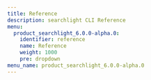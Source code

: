 ```yaml
---
title: Reference
description: searchlight CLI Reference
menu:
  product_searchlight_6.0.0-alpha.0:
    identifier: reference
    name: Reference
    weight: 1000
    pre: dropdown
menu_name: product_searchlight_6.0.0-alpha.0
---
```

